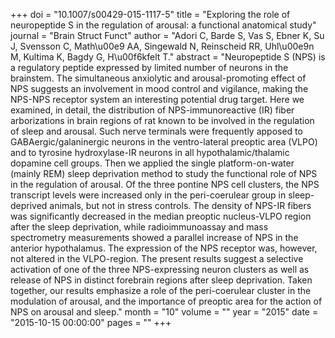 +++
doi = "10.1007/s00429-015-1117-5"
title = "Exploring the role of neuropeptide S in the regulation of arousal: a functional anatomical study"
journal = "Brain Struct Funct"
author = "Adori C, Barde S, Vas S, Ebner K, Su J, Svensson C, Math\u00e9 AA, Singewald N, Reinscheid RR, Uhl\u00e9n M, Kultima K, Bagdy G, H\u00f6kfelt T."
abstract = "Neuropeptide S (NPS) is a regulatory peptide expressed by limited number of neurons in the brainstem. The simultaneous anxiolytic and arousal-promoting effect of NPS suggests an involvement in mood control and vigilance, making the NPS-NPS receptor system an interesting potential drug target. Here we examined, in detail, the distribution of NPS-immunoreactive (IR) fiber arborizations in brain regions of rat known to be involved in the regulation of sleep and arousal. Such nerve terminals were frequently apposed to GABAergic/galaninergic neurons in the ventro-lateral preoptic area (VLPO) and to tyrosine hydroxylase-IR neurons in all hypothalamic/thalamic dopamine cell groups. Then we applied the single platform-on-water (mainly REM) sleep deprivation method to study the functional role of NPS in the regulation of arousal. Of the three pontine NPS cell clusters, the NPS transcript levels were increased only in the peri-coerulear group in sleep-deprived animals, but not in stress controls. The density of NPS-IR fibers was significantly decreased in the median preoptic nucleus-VLPO region after the sleep deprivation, while radioimmunoassay and mass spectrometry measurements showed a parallel increase of NPS in the anterior hypothalamus. The expression of the NPS receptor was, however, not altered in the VLPO-region. The present results suggest a selective activation of one of the three NPS-expressing neuron clusters as well as release of NPS in distinct forebrain regions after sleep deprivation. Taken together, our results emphasize a role of the peri-coerulear cluster in the modulation of arousal, and the importance of preoptic area for the action of NPS on arousal and sleep."
month = "10"
volume = ""
year = "2015"
date = "2015-10-15 00:00:00"
pages = ""
+++

